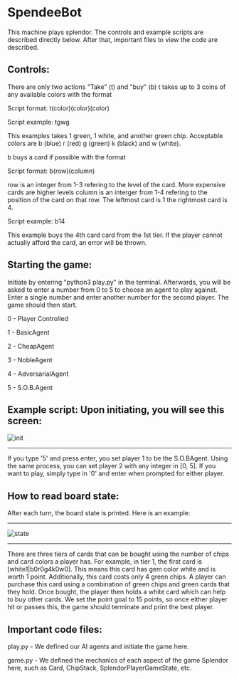 # SpendeeBot
This machine plays splendor. The controls and example scripts are described directly below. After that, important files to view the code are described.

Controls:
---------
There are only two actions "Take" (t) and "buy" (b)
t takes up to 3 coins of any available colors with the format

Script format: t(color)(color)(color)

Script example: tgwg

This examples takes 1 green, 1 white, and another green chip.
Acceptable colors are b (blue) r (red) g (green) k (black) and w (white).

b buys a card if possible with the format

Script format: b(row)(column)

row is an integer from 1-3 refering to the level of the card. More expensive cards are higher levels
column is an interger from 1-4 refering to the position of the card on that row.
The leftmost card is 1 the rightmost card is 4.

Script example: b14

This example buys the 4th card card from the 1st tier. If the player cannot actually afford the card,
an error will be thrown.

Starting the game:
------------------
 Initiate by entering "python3 play.py" in the terminal. Afterwards, you will be asked to enter a number from 0 to 5 to choose an agent to play against. Enter a single number and enter another number for the second player. The game should then start. 

0 - Player Controlled

1 - BasicAgent

2 - CheapAgent

3 - NobleAgent

4 - AdversarialAgent

5 - S.O.B.Agent

Example script: Upon initiating, you will see this screen:
-------------------------------------------------------------------------------------------------------

![init](example_init.png)

-------------------------------------------------------------------------------------------------------
If you type '5' and press enter, you set player 1 to be the S.O.BAgent. Using the same process, you can set player 2 with any integer in [0, 5]. If you want to play, simply type in '0' and enter when prompted for either player.

How to read board state:
------------------------
After each turn, the board state is printed. Here is an example:

-------------------------------------------------------------------------------------------------------

![state](example_state.png)

-------------------------------------------------------------------------------------------------------

There are three tiers of cards that can be bought using the number of chips and card colors a player has. For example, in tier 1, the first card is [white1|b0r0g4k0w0]. This means this card has gem color white and is worth 1 point. Additionally, this card costs only 4 green chips. A player can purchase this card using a combination of green chips and green cards that they hold. Once bought, the player then holds a white card which can help to buy other cards. We set the point goal to 15 points, so once either player hit or passes this, the game should terminate and print the best player.

Important code files:
---------------------

play.py - We defined our AI agents and initiate the game here. 

game.py - We defined the mechanics of each aspect of the game Splendor here, such as Card, ChipStack, SplendorPlayerGameState, etc. 




